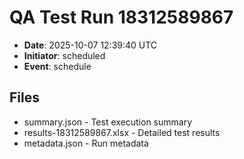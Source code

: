 # QA Test Run 18312589867

- **Date**: 2025-10-07 12:39:40 UTC
- **Initiator**: scheduled
- **Event**: schedule

## Files
- summary.json - Test execution summary
- results-18312589867.xlsx - Detailed test results
- metadata.json - Run metadata
